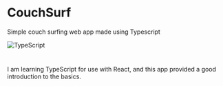 # CouchSurf
Simple couch surfing web app made using Typescript

![TypeScript](https://img.shields.io/badge/typescript-%23007ACC.svg?style=for-the-badge&logo=typescript&logoColor=white)
</br>
#
I am learning TypeScript for use with React, and this app provided a good introduction to the basics.
